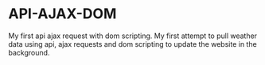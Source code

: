 # API-AJAX-DOM
My first api ajax request with dom scripting.
My first attempt to pull weather data using api, ajax requests and dom scripting to update the website in the background.
